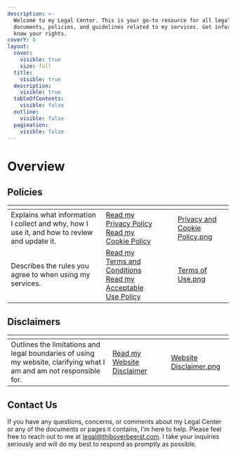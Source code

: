 ```yaml
---
description: >-
  Welcome to my Legal Center. This is your go-to resource for all legal
  documents, policies, and guidelines related to my services. Get informed and
  know your rights.
coverY: 0
layout:
  cover:
    visible: true
    size: full
  title:
    visible: true
  description:
    visible: true
  tableOfContents:
    visible: false
  outline:
    visible: false
  pagination:
    visible: false
---
```


# Overview

## Policies

<table data-card-size="large" data-view="cards"><thead><tr><th></th><th></th><th></th><th data-hidden data-card-target data-type="content-ref"></th><th data-hidden data-card-cover data-type="files"></th></tr></thead><tbody><tr><td>Explains what information I collect and why, how I use it, and how to review and update it.</td><td><a href="policies/privacy-policy.md">Read my Privacy Policy</a><br><a href="policies/cookie-policy.md">Read my Cookie Policy</a></td><td></td><td></td><td><a href=".gitbook/assets/Privacy and Cookie Policy.png">Privacy and Cookie Policy.png</a></td></tr><tr><td>Describes the rules you agree to when using my services.</td><td><a href="policies/terms-and-conditions.md">Read my Terms and Conditions</a><br><a href="policies/acceptable-use-policy.md">Read my Acceptable Use Policy</a></td><td></td><td></td><td><a href=".gitbook/assets/Terms of Use.png">Terms of Use.png</a></td></tr></tbody></table>

## Disclaimers

<table data-card-size="large" data-view="cards"><thead><tr><th></th><th></th><th></th><th data-hidden data-card-cover data-type="files"></th></tr></thead><tbody><tr><td>Outlines the limitations and legal boundaries of using my website, clarifying what I am and am not responsible for.</td><td><a href="disclaimers/website-disclaimer.md">Read my Website Disclaimer</a></td><td></td><td><a href=".gitbook/assets/Website Disclaimer.png">Website Disclaimer.png</a></td></tr></tbody></table>

## Contact Us

If you have any questions, concerns, or comments about my Legal Center or any of the documents or pages it contains, I'm here to help. Please feel free to reach out to me at [legal@thiboverbeerst.com](mailto:legal@thiboverbeerst.com). I take your inquiries seriously and will do my best to respond as promptly as possible.
